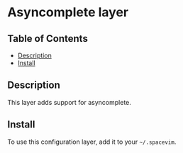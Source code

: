 # Asyncomplete layer

## Table of Contents

<!-- vim-markdown-toc GFM -->
* [Description](#description)
* [Install](#install)

<!-- vim-markdown-toc -->

## Description

This layer adds support for asyncomplete.

## Install

To use this configuration layer, add it to your `~/.spacevim`.
